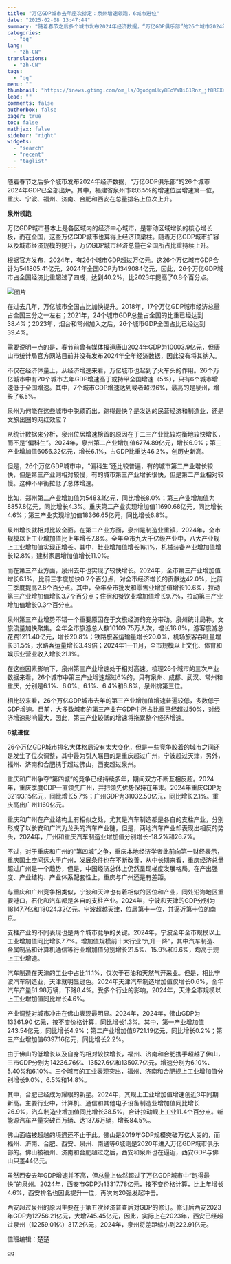 ```yaml
---
title: "万亿GDP城市去年座次排定：泉州增速领跑，6城市进位"
date: "2025-02-08 13:47:44"
summary: "随着春节之后多个城市发布2024年经济数据，“万亿GDP俱乐部”的26个城市2024年GDP已全部出..."
categories:
  - "qq"
lang:
  - "zh-CN"
translations:
  - "zh-CN"
tags:
  - "qq"
menu: ""
thumbnail: "https://inews.gtimg.com/om_ls/OgodgmUky8EoVWBiG1Rnz_jf8REXatiDkakaCYF_M3AEAAA_640360/0"
lead: ""
comments: false
authorbox: false
pager: true
toc: false
mathjax: false
sidebar: "right"
widgets:
  - "search"
  - "recent"
  - "taglist"
---
```


随着春节之后多个城市发布2024年经济数据，“万亿GDP俱乐部”的26个城市2024年GDP已全部出炉。其中，福建省泉州市以6.5%的增速位居增速第一位，重庆、宁波、福州、济南、合肥和西安在总量排名上位次上升。

**泉州领跑**

  

万亿GDP城市基本上是各区域内的经济中心城市，是带动区域增长的核心增长极，而在全国，这些万亿GDP城市也算得上经济顶梁柱。随着万亿GDP城市扩容以及城市经济规模的提升，万亿GDP城市经济总量在全国所占比重持续上升。

根据官方发布，2024年，有26个城市GDP超过万亿元。这26个万亿城市GDP合计为541805.41亿元，2024年全国GDP为1349084亿元，因此，26个万亿GDP城市占全国经济比重超过了四成，达到40.2%，比2023年提高了0.8个百分点。

![图片](https://inews.gtimg.com/om_bt/ORySvoZ1LEt8wjdVKs-wujBjs60qCfHioefnHtK0nycSUAA/641)

在过去几年，万亿城市全国占比加快提升。2018年，17个万亿GDP城市经济总量占全国三分之一左右；2021年，24个城市GDP总量占全国的比重已经达到38.4%；2023年，烟台和常州加入之后，26个城市GDP全国占比已经达到39.4%。

需要说明一点的是，春节前曾有媒体报道唐山2024年GDP为10003.9亿元，但唐山市统计局官方网站目前并没有发布2024年全年经济数据，因此没有将其纳入。

不仅在经济体量上，从经济增速来看，万亿城市也起到了火车头的作用。26个万亿城市中有20个城市去年GDP增速高于或持平全国增速（5%），只有6个城市增速低于全国增速。其中，7个城市GDP增速达到或者超过6%，最高的是泉州，增长了6.5%。

泉州为何能在这些城市中脱颖而出，跑得最快？是发达的民营经济和制造业，还是文旅出圈的网红效应？

从统计数据来分析，泉州位居增速榜首的原因在于二三产业比较均衡地较快增长，而不是“偏科生”。2024年，泉州第二产业增加值6774.89亿元，增长6.9%；第三产业增加值6056.32亿元，增长6.1%，占GDP比重达46.2%，创历史新高。

但是，26个万亿GDP城市中，“偏科生”还比较普遍，有的城市第二产业增长较快，但是第三产业则相对较慢，有的城市第三产业增长很快，但是第二产业相对较慢。这种不平衡拉低了总体增速。

比如，郑州第二产业增加值为5483.1亿元，同比增长8.0%；第三产业增加值为8857.8亿元，同比增长4.3%。重庆第二产业实现增加值11690.68亿元，同比增长4.6%；第三产业实现增加值18366.65亿元，同比增长6.8%。

泉州增长就相对比较全面。在第二产业方面，泉州是制造业重镇，2024年，全市规模以上工业增加值比上年增长7.8%。全年全市九大千亿级产业中，八大产业规上工业增加值实现正增长。其中，鞋业增加值增长16.1%，机械装备产业增加值增长12.8%，建材家居增加值增长11.0%。

而在第三产业方面，泉州去年也实现了较快增长。2024年，全市第三产业增加值增长6.1%，比前三季度加快0.2个百分点，对全市经济增长的贡献达42.0%，比前三季度提高2.8个百分点。其中，全年全市批发和零售业增加值增长10.6%，拉动第三产业增加值增长3.7个百分点；住宿和餐饮业增加值增长9.7%，拉动第三产业增加值增长0.3个百分点。

泉州第三产业增势不错一个重要原因在于文旅经济的充分带动。泉州统计局称，文旅流量加快聚集。全年全市旅游总人数10109.75万人次，增长16.8%，游客旅游总花费1211.40亿元，增长20.8%；铁路旅客运输量增长20.0%，机场旅客吞吐量增长31.5%，水路客运量增长3.49倍；2024年1—11月，全市规模以上文化、体育和娱乐业营业收入增长21.1%。

在这些因素影响下，泉州第三产业增速处于相对高速。梳理26个城市的三次产业数据来看，26个城市中第三产业增速超过6%的，只有泉州、成都、武汉、常州和重庆，分别是6.1%、6.0%、6.1%、6.4%和6.8%，泉州排第三位。

相比较来看，26个万亿GDP城市去年的第三产业增加值增速普遍较低，多数低于GDP增速。目前，大多数城市的第三产业在GDP中所占比重已经超过50%，对经济增速影响最大，因此，第三产业较低的增速将拖累整个经济增速。

**6城进位**

  

26个万亿GDP城市排名大体格局没有太大变化，但是一些竞争胶着的城市之间还是发生了位次调整，其中最为引人瞩目的是重庆超过广州，宁波超过天津，另外，福州、济南和合肥携手超过佛山，西安超过泉州。

重庆和广州争夺“第四城”的竞争已经持续多年，期间双方不断互相反超。2024年，重庆季度GDP一直领先广州，并把领先优势保持在年末。2024年重庆GDP为32193.15亿元，同比增长5.7%；广州GDP为31032.50亿元，同比增长2.1%。重庆高出广州1160亿元。

重庆和广州在产业结构上有相似之处，尤其是汽车制造都是各自的支柱产业，分别形成了以长安和广汽为龙头的汽车产业链，但是，两地汽车产业却表现出相反的势头，2024年，广州和重庆汽车制造业增加值分别增长-18.2%和26.7%。

不过，对于重庆和广州的“第四城”之争，重庆本地经济学者此前向第一财经表示，重庆国土空间远大于广州，发展条件也在不断改善，从中长期来看，重庆经济总量超过广州是一个趋势，但是，中国经济总体上仍然呈现梯度发展格局。在产出强度、产业结构、产业体系配套性上，重庆与广州还是有差距。

与重庆和广州竞争相类似，宁波和天津也有着相似的区位和产业，同处沿海地区重要港口，石化和汽车都是各自的支柱产业。2024年，宁波和天津的GDP分别为18147.7亿和18024.32亿元。宁波超越天津，位居第十一位，并逼近第十位的南京。

支柱产业的不同表现也是两个城市竞争的关键。2024年，宁波全年全市规模以上工业增加值同比增长7.7%。增加值规模前十大行业“九升一降”，其中汽车制造、金属制品和计算机通信等行业增加值分别增长21.5%、15.9%和9.6%，均高于规上工业增速。

汽车制造在天津的工业中占比11.1%，仅次于石油和天然气开采业。但是，相比宁波汽车制造业，天津就明显逊色。2024年天津汽车制造增加值仅增长0.6%，全年汽车产量81.98万辆，下降8.4%。受多个行业的影响，2024年，天津全市规模以上工业增加值同比增长4.6%。

产业调整对城市冲击在佛山表现最明显。2024年，2024年，佛山GDP为13361.90 亿元，按不变价格计算，同比增长1.3%。其中，第一产业增加值243.54亿元，同比增长4.9%；第二产业增加值6721.19亿元，同比增长0.2%；第三产业增加值6397.16亿元，同比增长2.2%。

由于佛山的低增长以及自身的相对较快增长，福州、济南和合肥携手超越了佛山，三市GDP分别为14236.76亿、13527.6亿和13507.7亿元，增速分别为6.10%、5.40%和6.10%。三个城市的工业表现突出，福州、济南和合肥规上工业增加值分别增长9.0%、6.5%和14.8%。

其中，合肥已经成为耀眼的新星。2024年，其规上工业增加值增速创近3年同期新高。主要行业中，计算机、通信和其他电子设备制造业增加值同比增长26.9%，汽车制造业增加值同比增长38.5%，合计拉动规上工业11.4个百分点。新能源汽车产量突破百万辆、达137.6万辆，增长84.5%。

佛山面临被超越的境遇还不止于此。佛山是2019年GDP规模突破万亿大关的，而福州、济南、合肥、西安、泉州、南通等6城则是2020年进入万亿GDP城市俱乐部的。佛山被福州、济南和合肥超过之后，西安和泉州也在逼近，西安GDP与佛山只差44亿元。

虽然西安去年GDP增速并不高，但总量上依然超过了万亿GDP城市中“跑得最快”的泉州。2024年，西安市GDP为13317.78亿元，按不变价格计算，比上年增长4.6%，西安排名也因此提升一位，再次向20强发起冲击。

西安超过泉州的原因主要在于第五次经济普查后对GDP的修订。修订后西安2023年GDP为12756.21亿元，大增745.45亿元，因此，实际上在2023年，西安已经超过泉州（12259.01亿）317.2亿元，2024年，泉州将差距缩小到222.91亿元。

值班编辑：楚楚

[qq](https://new.qq.com/rain/a/20250208A04DYC00)
